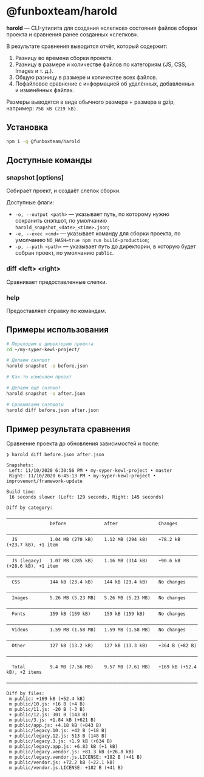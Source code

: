 # @funboxteam/harold

**harold** — CLI-утилита для создания «слепков» состояния файлов сборки проекта и сравнения ранее созданных «слепков».

В результате сравнения выводится отчёт, который содержит:

1. Разницу во времени сборки проекта.
2. Разницу в размере и количестве файлов по категориям (JS, CSS, Images и т. д.).
3. Общую разницу в размере и количестве всех файлов.
4. Пофайловое сравнение с информацией об удалённых, добавленных и изменённых файлах.

Размеры выводятся в виде обычного размера + размера в gzip, например: `758 kB (219 kB)`.

## Установка

```bash
npm i -g @funboxteam/harold
```

## Доступные команды

### snapshot \[options\]

Собирает проект, и создаёт слепок сборки.

Доступные флаги:

- `-o, --output <path>` — указывает путь, по которому нужно сохранить снэпшот, по умолчанию `harold_snapshot_<date>_<time>.json`;
- `-e, --exec <cmd>` — указывает команду для сборки проекта, по умолчанию `NO_HASH=true npm run build-production`;
- `-p, --path <path>` — указывает путь до директории, в которую будет собран проект, по умолчанию `public`.

### diff \<left\> \<right\>

Сравнивает предоставленные слепки.

### help

Предоставляет справку по командам.

## Примеры использования

```bash
# Переходим в директорию проекта
cd ~/my-syper-kewl-project/

# Делаем снэпшот
harold snapshot -o before.json

# Как-то изменяем проект

# Делаем ещё снэпшот
harold snapshot -o after.json

# Сравниваем снэпшоты
harold diff before.json after.json
```

## Пример результата сравнения

Сравнение проекта до обновления зависимостей и после:

```
❯ harold diff before.json after.json

Snapshots:
 Left: 11/10/2020 6:30:56 PM • my-syper-kewl-project • master
 Right: 11/10/2020 6:45:13 PM • my-syper-kewl-project • improvement/framework-update

Build time:
 16 seconds slower (Left: 129 seconds, Right: 145 seconds)

Diff by category:
 ————————————————————————————————————————————————————————————————————————————————————
                before              after               Changes
 ————————————————————————————————————————————————————————————————————————————————————
  JS            1.04 MB (270 kB)    1.12 MB (294 kB)    +78.2 kB (+23.7 kB), +1 item
 ————————————————————————————————————————————————————————————————————————————————————
  JS (legacy)   1.07 MB (285 kB)    1.16 MB (314 kB)    +90.6 kB (+28.6 kB), +1 item
 ————————————————————————————————————————————————————————————————————————————————————
  CSS           144 kB (23.4 kB)    144 kB (23.4 kB)    No changes
 ————————————————————————————————————————————————————————————————————————————————————
  Images        5.26 MB (5.23 MB)   5.26 MB (5.23 MB)   No changes
 ————————————————————————————————————————————————————————————————————————————————————
  Fonts         159 kB (159 kB)     159 kB (159 kB)     No changes
 ————————————————————————————————————————————————————————————————————————————————————
  Videos        1.59 MB (1.58 MB)   1.59 MB (1.58 MB)   No changes
 ————————————————————————————————————————————————————————————————————————————————————
  Other         127 kB (13.2 kB)    127 kB (13.3 kB)    +364 B (+82 B)
 ————————————————————————————————————————————————————————————————————————————————————

  Total         9.4 MB (7.56 MB)    9.57 MB (7.61 MB)   +169 kB (+52.4 kB), +2 items
 ————————————————————————————————————————————————————————————————————————————————————

Diff by files:
 m public: +169 kB (+52.4 kB)
 m public/10.js: +16 B (+4 B)
 m public/11.js: -20 B (-3 B)
 + public/12.js: 301 B (143 B)
 m public/3.js: +1.84 kB (+621 B)
 m public/app.js: +4.18 kB (+843 B)
 m public/legacy.10.js: +42 B (+18 B)
 + public/legacy.12.js: 513 B (148 B)
 m public/legacy.3.js: +1.9 kB (+634 B)
 m public/legacy.app.js: +6.83 kB (+1 kB)
 m public/legacy.vendor.js: +81.3 kB (+26.8 kB)
 m public/legacy.vendor.js.LICENSE: +182 B (+41 B)
 m public/vendor.js: +72.2 kB (+22.1 kB)
 m public/vendor.js.LICENSE: +182 B (+41 B)
```
